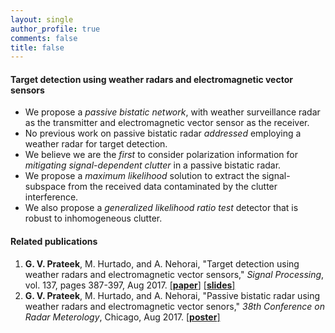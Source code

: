 ```yaml
---
layout: single
author_profile: true
comments: false
title: false
---
```


#### Target detection using weather radars and electromagnetic vector sensors
* We propose a _passive bistatic network_, with weather surveillance radar as the transmitter and electromagnetic vector sensor as the receiver.
* No previous work on passive bistatic radar _addressed_ employing a weather radar for target detection.
* We believe we are the _first_ to consider polarization information for _mitigating signal-dependent clutter_ in a passive bistatic radar.
* We propose a _maximum likelihood_ solution to extract the signal-subspace from the received data contaminated by the clutter interference.
* We also propose a _generalized likelihood ratio test_ detector that is robust to inhomogeneous clutter.

#### Related publications
1. **G. V. Prateek**, M. Hurtado, and A. Nehorai, "Target detection using weather radars and electromagnetic vector sensors," _Signal Processing_, vol. 137, pages 387-397, Aug 2017. [[**paper**]](/wradaremvs/pdfs/[SigProc]Prateek_et_al-2017-Target_detection_using_weather_radar_and_EMVS.pdf) [[**slides**]](/wradaremvs/pdfs/[Slides]Prateek_2017-Target_detection_using_weather_radar_and_EMVS.pdf)
2. **G. V. Prateek**, M. Hurtado, and A. Nehorai, "Passive bistatic radar using weather radars and electromagnetic vector senors," _38th Conference on Radar Meterology_, Chicago, Aug 2017. [[**poster**]](/wradaremvs/pdfs/[Poster]Prateek_2017-Target_detection_using_weather_radar_and_EMVS.pdf)